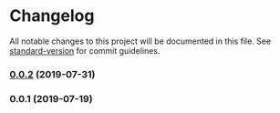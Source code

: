 # Changelog

All notable changes to this project will be documented in this file. See [standard-version](https://github.com/conventional-changelog/standard-version) for commit guidelines.

### [0.0.2](https://github.com/freedomsex/self-signed-token/compare/v0.0.1...v0.0.2) (2019-07-31)



### 0.0.1 (2019-07-19)
